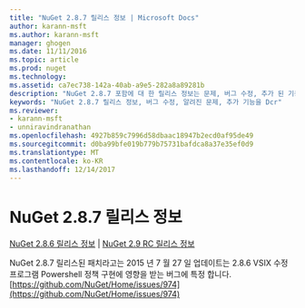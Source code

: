 ```yaml
---
title: "NuGet 2.8.7 릴리스 정보 | Microsoft Docs"
author: karann-msft
ms.author: karann-msft
manager: ghogen
ms.date: 11/11/2016
ms.topic: article
ms.prod: nuget
ms.technology: 
ms.assetid: ca7ec738-142a-40ab-a9e5-282a8a89281b
description: "NuGet 2.8.7 포함에 대 한 릴리스 정보는 문제, 버그 수정, 추가 된 기능 및 Dcr 알려져 있습니다."
keywords: "NuGet 2.8.7 릴리스 정보, 버그 수정, 알려진 문제, 추가 기능을 Dcr"
ms.reviewer:
- karann-msft
- unniravindranathan
ms.openlocfilehash: 4927b859c7996d58dbaac18947b2ecd0af95de49
ms.sourcegitcommit: d0ba99bfe019b779b75731bafdca8a37e35ef0d9
ms.translationtype: MT
ms.contentlocale: ko-KR
ms.lasthandoff: 12/14/2017
---
```

# <a name="nuget-287-release-notes"></a>NuGet 2.8.7 릴리스 정보

[NuGet 2.8.6 릴리스 정보](../release-notes/nuget-2.8.6.md) | [NuGet 2.9 RC 릴리스 정보](../release-notes/nuget-2.9-RC.md)

NuGet 2.8.7 릴리스된 패치라고는 2015 년 7 월 27 일 업데이트는 2.8.6 VSIX 수정 프로그램 Powershell 정책 구현에 영향을 받는 버그에 특정 합니다.
[https://github.com/NuGet/Home/issues/974](https://github.com/NuGet/Home/issues/974)